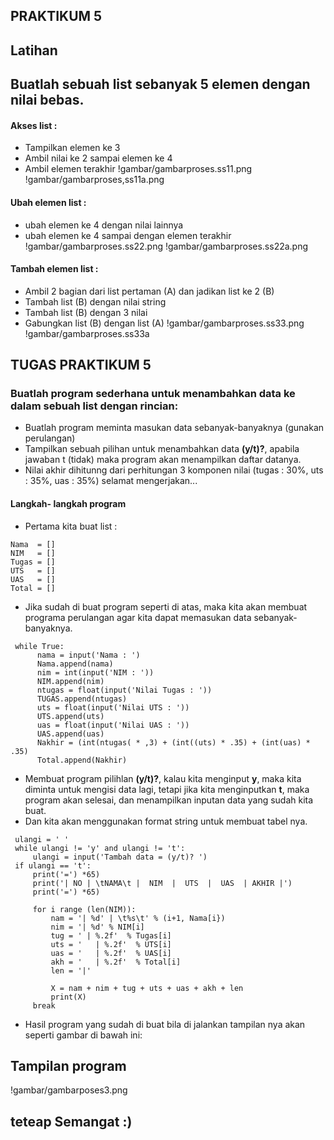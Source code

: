 ## PRAKTIKUM 5
## Latihan
## Buatlah sebuah list sebanyak 5 elemen dengan nilai bebas.

#### Akses list :
- Tampilkan elemen ke 3
- Ambil nilai ke 2 sampai elemen ke 4
- Ambil elemen terakhir
!gambar/gambarproses.ss11.png
!gambar/gambarproses,ss11a.png
#### Ubah elemen list :
- ubah elemen ke 4 dengan nilai lainnya
- ubah elemen ke 4 sampai dengan elemen terakhir
!gambar/gambarproses.ss22.png
!gambar/gambarproses.ss22a.png
#### Tambah elemen list :
- Ambil 2 bagian dari list pertaman (A) dan jadikan list ke 2 (B)
- Tambah list (B) dengan nilai string
- Tambah list (B) dengan 3 nilai
- Gabungkan list (B) dengan list (A)
!gambar/gambarproses.ss33.png
!gambar/gambarproses.ss33a

## TUGAS PRAKTIKUM 5
### Buatlah program sederhana untuk menambahkan data ke dalam sebuah list dengan rincian:
- Buatlah program meminta masukan data sebanyak-banyaknya (gunakan perulangan)
- Tampilkan sebuah pilihan untuk menambahkan data **(y/t)?**, apabila jawaban t (tidak) maka program akan menampilkan daftar datanya.
- Nilai akhir dihitunng dari perhitungan 3 komponen nilai (tugas : 30%, uts : 35%, uas : 35%)
selamat mengerjakan...

#### Langkah- langkah program
- Pertama kita buat list :

```
Nama  = []
NIM   = []
Tugas = []
UTS   = []
UAS   = []
Total = []
```

- Jika sudah di buat program seperti di atas, maka kita akan membuat programa perulangan agar kita dapat memasukan data sebanyak-banyaknya.

```
 while True:
      nama = input('Nama : ')
      Nama.append(nama)
      nim = int(input('NIM : '))
      NIM.append(nim)
      ntugas = float(input('Nilai Tugas : '))
      TUGAS.append(ntugas)
      uts = float(input('Nilai UTS : '))
      UTS.append(uts)
      uas = float(input('Nilai UAS : '))
      UAS.append(uas)
      Nakhir = (int(ntugas( * ,3) + (int((uts) * .35) + (int(uas) * .35)
      Total.append(Nakhir)
```

- Membuat program pilihlan **(y/t)?**, kalau kita menginput **y**, maka kita diminta untuk mengisi data lagi, tetapi jika kita menginputkan **t**, maka program akan selesai, dan menampilkan inputan data yang sudah kita buat.
- Dan kita akan menggunakan format string untuk membuat tabel nya.

```
 ulangi = ' ' 
 while ulangi != 'y' and ulangi != 't':
     ulangi = input('Tambah data = (y/t)? ')
 if ulangi == 't':
     print('=') *65)
     print('| NO | \tNAMA\t |  NIM  |  UTS  |  UAS  | AKHIR |')
     print('=') *65)
     
     for i range (len(NIM)):
         nam = '| %d' | \t%s\t' % (i+1, Nama[i})
         nim = '| %d' % NIM[i]
         tug = ' | %.2f'  % Tugas[i]
         uts = '   | %.2f'  % UTS[i]
         uas = '   | %.2f'  % UAS[i]
         akh = '   | %.2f'  % Total[i]
         len = '|'
         
         X = nam + nim + tug + uts + uas + akh + len
         print(X)
     break
```

- Hasil program yang sudah di buat bila di jalankan tampilan nya akan seperti gambar di bawah ini:
## Tampilan program
!gambar/gambarposes3.png

## teteap Semangat :)


